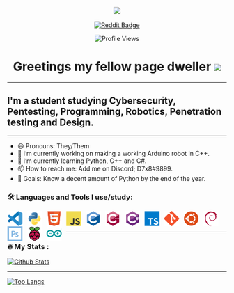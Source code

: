 <p align="center"><img src="https://media.giphy.com/media/M9gbBd9nbDrOTu1Mqx/giphy.gif" width="200"/></p>
<p align="center">
<a href="https://www.reddit.com/user/D7x8"><img src="https://img.shields.io/badge/Reddit-orange?style=for-the-badge&logo=Reddit&logoColor=white" alt="Reddit Badge"></a>
</p>

<p align="center">
    <img src="https://komarev.com/ghpvc/?username=github&style=flat-square&color=blue" alt="Profile Views"/>
</p>

<h1 align="center">Greetings my fellow page dweller <img src="https://media.giphy.com/media/hvRJCLFzcasrR4ia7z/giphy.gif" width="40"></h1>

---

## I'm a student studying Cybersecurity, Pentesting, Programming, Robotics, Penetration testing and Design.

---
 
- 😄 Pronouns: They/Them
- 🔭 I’m currently working on making a working Arduino robot in C++.
- 🌱 I’m currently learning Python, C++ and C#.
- 📫 How to reach me: Add me on Discord; D7x8#9899.
- 🥅 Goals: Know a decent amount of Python by the end of the year.


### 🛠️ Languages and Tools I use/study:
  
<img align="left" alt="Visual Studio Code" width="35px" src="https://github.com/devicons/devicon/blob/master/icons/vscode/vscode-original.svg" style="padding-right:10px;" />
<img align="left" alt="Python" width="35px" src="https://github.com/devicons/devicon/blob/master/icons/python/python-original.svg" style="padding-right:10px;" />
<img align="left" alt="HTML5" width="35px" src="https://github.com/devicons/devicon/blob/master/icons/html5/html5-original.svg" style="padding-right:10px;" />

<img align="left" alt="Javascript" width="35px" src="https://github.com/devicons/devicon/blob/master/icons/javascript/javascript-original.svg" style="padding-right:10px;" />
<img align="left" alt="C" width="35px" src="https://github.com/devicons/devicon/blob/master/icons/c/c-original.svg" style="padding-right:10px;" />
<img align="left" alt="C++" width="35px" src="https://github.com/devicons/devicon/blob/master/icons/cplusplus/cplusplus-original.svg" style="padding-right:10px;" />
<img align="left" alt="C#" width="35px" src="https://github.com/devicons/devicon/blob/master/icons/csharp/csharp-original.svg" style="padding-right:10px;" />
<img align="left" alt="Typescript" width="35px" src="https://github.com/devicons/devicon/blob/master/icons/typescript/typescript-original.svg" style="padding-right:10px;" />
<img align="left" alt="Git" width="35px" src="https://github.com/devicons/devicon/blob/master/icons/git/git-original.svg" style="padding-right:10px;" />
<img align="left" alt="Ubuntu Based Linux Distros" width="35px" src="https://github.com/devicons/devicon/blob/master/icons/ubuntu/ubuntu-plain.svg" style="padding-right:10px;" />
<img align="left" alt="Debian Based Linux Distros" width="35px" src="https://github.com/devicons/devicon/blob/master/icons/debian/debian-original.svg" style="padding-right:10px;" />
<img align="left" alt="Photoshop" width="35px" src="https://github.com/devicons/devicon/blob/master/icons/photoshop/photoshop-line.svg" style="padding-right:10px;" />
<img align="left" alt="Raspberry Pi" width="35px" src="https://github.com/devicons/devicon/blob/master/icons/raspberrypi/raspberrypi-original.svg" style="padding-right:10px;" />
<img align="left" alt="Arduino" width="35px" src="https://github.com/devicons/devicon/blob/master/icons/arduino/arduino-original.svg" style="padding-right:10px;" />

<br />
<br />

---

### :fire: My Stats :

[![Github Stats](https://github-readme-stats.vercel.app/api?username=D7x8&show_icons=true&theme=gotham)](https://github.com/anuraghazra/github-readme-stats)

---

[![Top Langs](https://github-readme-stats.vercel.app/api/top-langs/?username=D7x8&layout=compact&theme=gotham)](https://github.com/anuraghazra/github-readme-stats)
